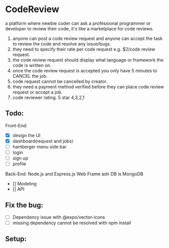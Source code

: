 # CodeReview
a platform where newbie coder can ask a professional programmer or developer to review their code, it's like a marketplace for code reviews.


1. anyone can post a code review request and anyone can accept the task to review the code and resolve any issue/bugs.
2. they need to specify their rate per code request e.g. $2/code review request.
3. the code review request should display what language or framework the code is written on.
4. once the code review request is accepted you only have 5 minutes to CANCEL the job.
5. code request cannot be cancelled by creator.
6. they need a payment method verified before they can place code review request or accept a job.
7. code reviewer rating. 5 star 4,3,2,1


## Todo:
Front-End:
- [x] design the UI
- [x] dashboard(request and jobs)
- [ ] hamberger menu side bar
- [ ] login
- [ ] sign up
- [ ] profile

Back-End:
Node.js and Express.js Web Frame adn DB is MongoDB
- [] Modeling
- [] API

## Fix the bug:
- [ ] Dependency issue with @expo/vector-icons
- [ ] missing dependency cannot be resolved with npm install

## Setup:


